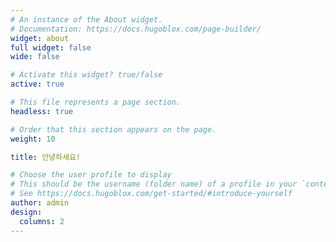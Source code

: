 ```yaml
---
# An instance of the About widget.
# Documentation: https://docs.hugoblox.com/page-builder/
widget: about
full widget: false
wide: false

# Activate this widget? true/false
active: true

# This file represents a page section.
headless: true

# Order that this section appears on the page.
weight: 10 

title: 안녕하세요!

# Choose the user profile to display
# This should be the username (folder name) of a profile in your `content/authors/` folder.
# See https://docs.hugoblox.com/get-started/#introduce-yourself
author: admin
design:
  columns: 2
---
```

